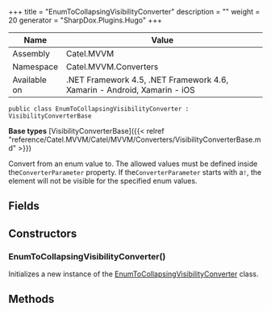 

+++
title = "EnumToCollapsingVisibilityConverter" 
description = ""
weight = 20
generator = "SharpDox.Plugins.Hugo"
+++

Name|Value
---|---
Assembly|Catel.MVVM
Namespace|Catel.MVVM.Converters
Available on|.NET Framework 4.5, .NET Framework 4.6, Xamarin - Android, Xamarin - iOS

```
public class EnumToCollapsingVisibilityConverter : VisibilityConverterBase
```

**Base types**
[VisibilityConverterBase]({{< relref "reference/Catel.MVVM/Catel/MVVM/Converters/VisibilityConverterBase.md" >}})

Convert from an enum value to. The allowed values must be defined inside the`ConverterParameter` property. If the`ConverterParameter` starts with a`!`, the element will not be visible for the specified enum values.

## Fields

## Constructors

### EnumToCollapsingVisibilityConverter()

Initializes a new instance of the [EnumToCollapsingVisibilityConverter](#) class.

## Methods

